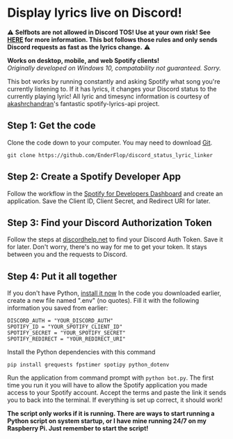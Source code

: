 
# Display lyrics live on Discord!
:warning: **Selfbots are not allowed in Discord TOS! Use at your own risk! See [HERE](https://gist.github.com/nomsi/2684f5692cad5b0ceb52e308631859fd) for more information. This bot follows those rules and only sends Discord requests as fast as the lyrics change.** :warning:

**Works on desktop, mobile, and web Spotify clients!**  
*Originally developed on Windows 10, compatability not guaranteed. Sorry.*  

This bot works by running constantly and asking Spotify what song you're currently listening to. If it has lyrics, it changes your Discord status to the currently playing lyric! All lyric and timesync information is courtesy of [akashrchandran](https://github.com/akashrchandran/spotify-lyrics-api)'s fantastic spotify-lyrics-api project.

## Step 1: Get the code
Clone the code down to your computer. You may need to download [Git](https://git-scm.com/downloads).

    git clone https://github.com/EnderFlop/discord_status_lyric_linker

## Step 2: Create a Spotify Developer App
Follow the workflow in the [Spotify for Developers Dashboard](https://developer.spotify.com/dashboard/create) and create an application. Save the Client ID, Client Secret, and Redirect URI for later.
## Step 3: Find your Discord Authorization Token
Follow the steps at [discordhelp.net](https://discordhelp.net/discord-token) to find your Discord Auth Token. Save it for later. Don't worry, there's no way for me to get your token. It stays between you and the requests to Discord.
## Step 4: Put it all together
If you don't have Python, [install it now](https://www.python.org/downloads/)
In the code you downloaded earlier, create a new file named ".env" (no quotes). 
Fill it with the following information you saved from earlier:

    DISCORD_AUTH = "YOUR_DISCORD_AUTH"
    SPOTIFY_ID = "YOUR_SPOTIFY_CLIENT_ID"
    SPOTIFY_SECRET = "YOUR_SPOTIFY_SECRET"
    SPOTIFY_REDIRECT = "YOUR_REDIRECT_URI"
Install the Python dependencies with this command

    pip install grequests fpstimer spotipy python_dotenv
 
Run the application from command prompt with `python bot.py`. The first time you run it you will have to allow the Spotify application you made access to your Spotify account. Accept the terms and paste the link it sends you to back into the terminal. If everything is set up correct, it should work!  

**The script only works if it is running. There are ways to start running a Python script on system startup, or I have mine running 24/7 on my Raspberry Pi. Just remember to start the script!**
